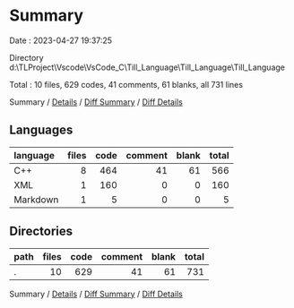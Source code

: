 # Summary

Date : 2023-04-27 19:37:25

Directory d:\\TLProject\\Vscode\\VsCode_C\\Till_Language\\Till_Language\\Till_Language

Total : 10 files,  629 codes, 41 comments, 61 blanks, all 731 lines

Summary / [Details](details.md) / [Diff Summary](diff.md) / [Diff Details](diff-details.md)

## Languages
| language | files | code | comment | blank | total |
| :--- | ---: | ---: | ---: | ---: | ---: |
| C++ | 8 | 464 | 41 | 61 | 566 |
| XML | 1 | 160 | 0 | 0 | 160 |
| Markdown | 1 | 5 | 0 | 0 | 5 |

## Directories
| path | files | code | comment | blank | total |
| :--- | ---: | ---: | ---: | ---: | ---: |
| . | 10 | 629 | 41 | 61 | 731 |

Summary / [Details](details.md) / [Diff Summary](diff.md) / [Diff Details](diff-details.md)